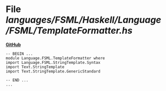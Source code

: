 # File _languages/FSML/Haskell/Language/FSML/TemplateFormatter.hs_
**[GitHub](https://github.com/softlang/yas/blob/master/languages/FSML/Haskell/Language/FSML/TemplateFormatter.hs)**
```
-- BEGIN ...
module Language.FSML.TemplateFormatter where
import Language.FSML.StringTemplate.Syntax
import Text.StringTemplate
import Text.StringTemplate.GenericStandard

-- END ...
...
```
